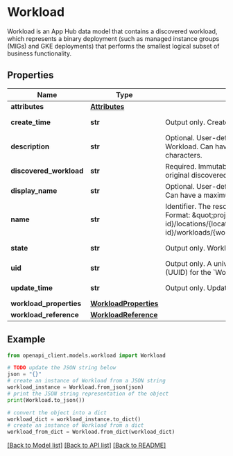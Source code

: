 # Workload

Workload is an App Hub data model that contains a discovered workload, which represents a binary deployment (such as managed instance groups (MIGs) and GKE deployments) that performs the smallest logical subset of business functionality.

## Properties

Name | Type | Description | Notes
------------ | ------------- | ------------- | -------------
**attributes** | [**Attributes**](Attributes.md) |  | [optional] 
**create_time** | **str** | Output only. Create time. | [optional] [readonly] 
**description** | **str** | Optional. User-defined description of a Workload. Can have a maximum length of 2048 characters. | [optional] 
**discovered_workload** | **str** | Required. Immutable. The resource name of the original discovered workload. | [optional] 
**display_name** | **str** | Optional. User-defined name for the Workload. Can have a maximum length of 63 characters. | [optional] 
**name** | **str** | Identifier. The resource name of the Workload. Format: \&quot;projects/{host-project-id}/locations/{location}/applications/{application-id}/workloads/{workload-id}\&quot; | [optional] 
**state** | **str** | Output only. Workload state. | [optional] [readonly] 
**uid** | **str** | Output only. A universally unique identifier (UUID) for the &#x60;Workload&#x60; in the UUID4 format. | [optional] [readonly] 
**update_time** | **str** | Output only. Update time. | [optional] [readonly] 
**workload_properties** | [**WorkloadProperties**](WorkloadProperties.md) |  | [optional] 
**workload_reference** | [**WorkloadReference**](WorkloadReference.md) |  | [optional] 

## Example

```python
from openapi_client.models.workload import Workload

# TODO update the JSON string below
json = "{}"
# create an instance of Workload from a JSON string
workload_instance = Workload.from_json(json)
# print the JSON string representation of the object
print(Workload.to_json())

# convert the object into a dict
workload_dict = workload_instance.to_dict()
# create an instance of Workload from a dict
workload_from_dict = Workload.from_dict(workload_dict)
```
[[Back to Model list]](../README.md#documentation-for-models) [[Back to API list]](../README.md#documentation-for-api-endpoints) [[Back to README]](../README.md)



